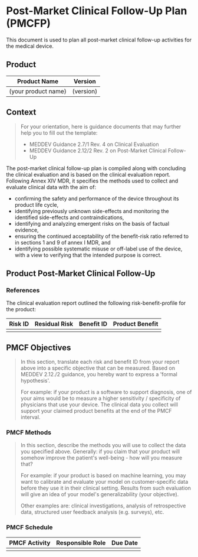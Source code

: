 # Post-Market Clinical Follow-Up Plan (PMCFP)

This document is used to plan all post-market clinical follow-up activities for the medical device.

## Product

| Product Name        | Version   |
|---------------------|-----------|
| (your product name) | (version) |

## Context

> For your orientation, here is guidance documents that may further help you to fill out the template:
> * MEDDEV Guidance 2.7/1 Rev. 4 on Clinical Evaluation
> * MEDDEV Guidance 2.12/2 Rev. 2 on Post-Market Clinical Follow-Up

The post-market clinical follow-up plan is compiled along with concluding the clinical evaluation and is based
on the clinical evaluation report. Following Annex XIV MDR, it specifies the methods used to collect and
evaluate clinical data with the aim of:

* confirming the safety and performance of the device throughout its product life cycle,
* identifying previously unknown side-effects and monitoring the identified side-effects and
  contraindications,
* identifying and analyzing emergent risks on the basis of factual evidence,
* ensuring the continued acceptability of the benefit-risk ratio referred to in sections 1 and 9 of annex I
  MDR, and
* identifying possible systematic misuse or off-label use of the device, with a view to verifying that the
  intended purpose is correct.

## Product Post-Market Clinical Follow-Up

### References

The clinical evaluation report outlined the following risk-benefit-profile for the product:

| Risk ID | Residual Risk | Benefit ID | Product Benefit |
|---------|---------------|------------|-----------------|
|         |               |            |                 |

## PMCF Objectives

> In this section, translate each risk and benefit ID from your report above into a specific objective that
> can be measured. Based on MEDDEV 2.12./2 guidance, you hereby want to express a 'formal hypothesis'.
>
> For example: if your product is a software to support diagnosis, one of your aims would be to measure a
> higher sensitivity / specificity of physicians that use your device. The clinical data you collect will
> support your claimed product benefits at the end of the PMCF interval.

### PMCF Methods

> In this section, describe the methods you will use to collect the data you specified above. Generally: if
> you claim that your product will somehow improve the patient's well-being - how will you measure that?
>
> For example: if your product is based on machine learning, you may want to calibrate and evaluate your model
> on customer-specific data before they use it in their clinical setting. Results from such evaluation will
> give an idea of your model's generalizability (your objective).
>
> Other examples are: clinical investigations, analysis of retrospective data, structured user feedback
> analysis (e.g. surveys), etc.

### PMCF Schedule

| PMCF Activity | Responsible Role | Due Date |
|---------------|------------------|----------|
|               |                  |          |
